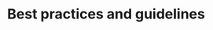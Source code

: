 ---
weight: 50
title: Best practices and guidelines
layout: bundle
collection: 'apama/best-practices'
---